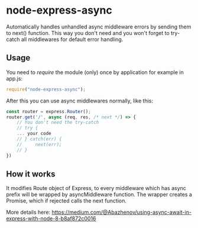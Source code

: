 # node-express-async
Automatically handles unhandled async middleware errors by sending them to next() function.
This way you don't need and you won't forget to try-catch all middlewares for default 
error handling.

## Usage

You need to *require* the module (only) once by application for example in app.js:
```javascript
require("node-express-async");
```

After this you can use async middlewares normally, like this:
```javascript
const router = express.Router();
router.get('/', async (req, res, /* next */) => {
    // You don't need the try-catch
    // try {
    ... your code
    // } catch(err) {
    //     next(err);
    // }
})
```

## How it works

It modifies Route object of Express, to every middleware which has async prefix 
will be wrapped by asyncMiddleware function. The wrapper creates a Promise, which if 
rejected calls the next function.

More details here: 
https://medium.com/@Abazhenov/using-async-await-in-express-with-node-8-b8af872c0016
